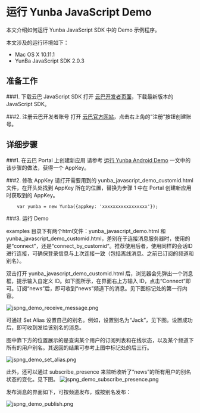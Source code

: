 # 运行 Yunba JavaScript Demo

本文介绍如何运行 Yunba JavaScript SDK 中的 Demo 示例程序。

本文涉及的运行环境如下：

* Mac OS X 10.11.1
* YunBa JavaScript SDK 2.0.3

## 准备工作

###1. 下载云巴 JavaScript SDK
打开 [云巴开发者页面](https://yunba.io/developers)，下载最新版本的 JavaScript SDK。

###2. 注册云巴开发者账号
打开 [云巴官方网站](https://yunba.io)，点击右上角的“注册”按钮创建账号。  

## 详细步骤

###1. 在云巴 Portal 上创建新应用
请参考 [运行 Yunba Android Demo](android_demo_quick_start.md) 
一文中的该步骤的做法，获得一个 AppKey。

###2. 修改 AppKey
请打开需要用到的 yunba_javascript_demo_customid.html 文件，在开头处找到 AppKey 所在的位置，替换为步骤 1 中在 Portal 创建新应用时获取到的 AppKey。
```
    var yunba = new Yunba({appkey: 'xxxxxxxxxxxxxxxxx'});
```
###3. 运行 Demo

examples 目录下有两个html文件：yunba_javascript_demo.html 和 yunba_javascript_demo_customid.html，差别在于连接消息服务器时，使用的是“connect”，还是“connect_by_customid”。推荐使用后者，使用同样的会话ID进行连接，可确保登录信息与上次连接一致（包括离线消息、之前已订阅的频道和别名）。

双击打开 yunba_javascript_demo_customid.html 后，浏览器会先弹出一个消息框，提示输入自定义 ID。如下图所示，在界面右上方输入 ID，点击“Connect”即可。订阅“news”后，即可收到“news”频道下的消息。见下图标记处的第一行内容。

![jspng_demo_receive_message.png](https://raw.githubusercontent.com/yunba/docs/master/image/jspng_demo_receive_message.png)

可通过 Set Alias 设置自己的别名。例如，设置别名为“Jack”，见下图。设置成功后，即可收到发给该别名的消息。


图中靠下方的位置展示的是查询某个用户的订阅列表和在线状态，以及某个频道下所有的用户别名。其返回的结果可参考上图中标记处的后三行。


![jspng_demo_set_alias.png](https://raw.githubusercontent.com/yunba/docs/master/image/jspng_demo_set_alias.png)

此外，还可以通过 subscribe_presence 来监听收听了“news”的所有用户的别名状态的变化。见下图。
![jspng_demo_subscribe_presence.png](https://raw.githubusercontent.com/yunba/docs/master/image/jspng_demo_subscribe_presence.png)


发布消息的界面如下，可按频道发布，或按别名发布：

![jspng_demo_publish.png](https://raw.githubusercontent.com/yunba/docs/master/image/jspng_demo_publish.png)
